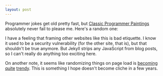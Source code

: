 ```yaml
---
layout: post
---
```


Programmer jokes get old pretty fast, but [Classic Programmer Paintings](http://classicprogrammerpaintings.com/) absolutely never fail to please me.  Here's a random one:

 <div> 
    <object id="cpp" type="text/html" data="http://classicprogrammerpaintings.com/random" width="100%" height="400px">
    </object>
 </div>

 I have a feeling that framing other websites like this is bad etiquette.  I know it used to be a security vulnerability (for the other site, that is), but that shouldn't be true anymore.  But Jekyll strips any JavaScript from blog posts, so I can't really do anything too exciting here.

 On another note, it seems like randomizing things on page load is [becoming](https://wso.williams.edu/) [quite](http://www.arg.press/) [trendy](http://www.grchen.com/).  This is something I hope doesn't become cliche in a few years.